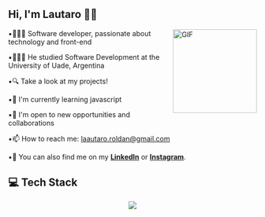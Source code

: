 <h2>Hi, I'm Lautaro 👋🏻 </h2>

<img align="right" alt="GIF" src="activos/gif1.gif" width="170px"/>

▪︎👩🏻‍💻 Software developer, passionate about technology and front-end
  
▪︎👩🏻‍🎓 He studied Software Development at the University of Uade, Argentina
  
▪︎🔍 Take a look at my projects!

▪︎🌱 I'm currently learning javascript
  
▪︎👯 I'm open to new opportunities and collaborations
  
▪︎📫 How to reach me: laautaro.roldan@gmail.com
  
▪︎📲 You can also find me on my <a href="https://www.linkedin.com/in/lautaro-roldan-293b40269/">**LinkedIn**</a> or <a href="https://www.instagram.com/lautaropulvi/">**Instagram**</a>.

<h2>💻 Tech Stack </h2>

<p align="center">
  <a href="https://skillicons.dev">
    <img src="https://skillicons.dev/icons?i=html,css,js,py,java,mysql,git,github&theme=light" />
  </a>
</p>


